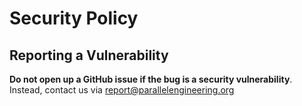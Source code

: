 # Security Policy

## Reporting a Vulnerability

**Do not open up a GitHub issue if the bug is a security vulnerability**.
Instead, contact us via report@parallelengineering.org